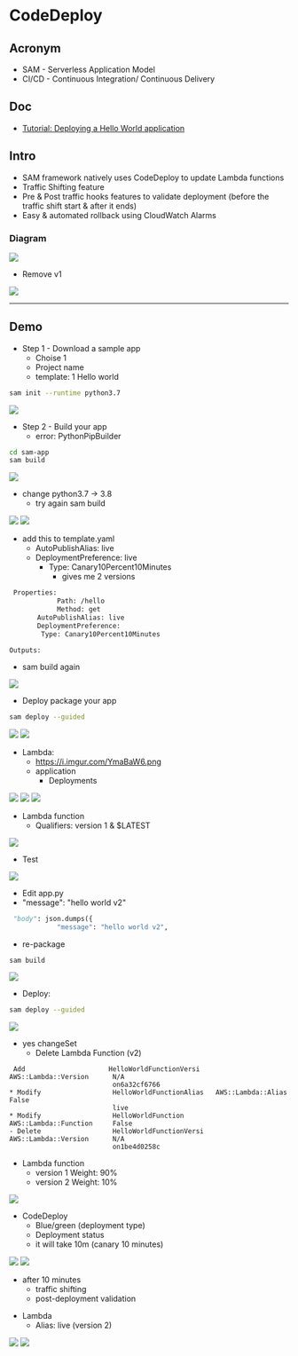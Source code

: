 # CodeDeploy

## Acronym
* SAM - Serverless Application Model
* CI/CD - Continuous Integration/ Continuous Delivery

## Doc
* [Tutorial: Deploying a Hello World application](https://docs.aws.amazon.com/serverless-application-model/latest/developerguide/serverless-getting-started-hello-world.html)

## Intro
* SAM framework natively uses CodeDeploy to update Lambda functions
* Traffic Shifting feature
* Pre & Post traffic hooks features to validate deployment (before the traffic shift start & after it ends)
* Easy & automated rollback using CloudWatch Alarms

### Diagram
[<img src="https://i.imgur.com/OHGpsbg.png">](https://i.imgur.com/OHGpsbg.png)

* Remove v1 

[<img src="https://i.imgur.com/vd9PuId.png">](https://i.imgur.com/vd9PuId.png)

---

## Demo
* Step 1 - Download a sample app
    * Choise 1
    * Project name
    * template: 1 Hello world 
````bash
sam init --runtime python3.7
````
[<img src="https://i.imgur.com/pdHqSeD.png">](https://i.imgur.com/pdHqSeD.png)

* Step 2 - Build your app
    * error: PythonPipBuilder
````bash
cd sam-app
sam build
````
[<img src="https://i.imgur.com/VfZcKFJ.png">](https://i.imgur.com/VfZcKFJ.png)

* change python3.7 -> 3.8
    * try again sam build

[<img src="https://i.imgur.com/knKTqsO.png">](https://i.imgur.com/knKTqsO.png)
[<img src="https://i.imgur.com/HbI3Xgg.png">](https://i.imgur.com/HbI3Xgg.png)

* add this to template.yaml
    * AutoPublishAlias: live
    * DeploymentPreference: live
      * Type: Canary10Percent10Minutes
        * gives me 2 versions
````bash
 Properties:
            Path: /hello
            Method: get
       AutoPublishAlias: live
       DeploymentPreference:
        Type: Canary10Percent10Minutes

Outputs:
````
* sam build again

[<img src="https://i.imgur.com/pg0gQbj.png">](https://i.imgur.com/pg0gQbj.png)

* Deploy package your app
````bash
sam deploy --guided
````
[<img src="https://i.imgur.com/vQ3knlc.png">](https://i.imgur.com/vQ3knlc.png)
[<img src="https://i.imgur.com/YmaBaW6.png">](https://i.imgur.com/YmaBaW6.png)

* Lambda:
    * https://i.imgur.com/YmaBaW6.png
    * application
      * Deployments
    
[<img src="https://i.imgur.com/2wiAwkt.png">](https://i.imgur.com/2wiAwkt.png)
[<img src="https://i.imgur.com/6tCydhV.png">](https://i.imgur.com/6tCydhV.png)
[<img src="https://i.imgur.com/Utet1E2.png">](https://i.imgur.com/Utet1E2.png)

* Lambda function
    * Qualifiers: version 1 & $LATEST
    
[<img src="https://i.imgur.com/VudJ4vK.png">](https://i.imgur.com/VudJ4vK.png)

* Test

[<img src="https://i.imgur.com/bUvGEc1.png">](https://i.imgur.com/bUvGEc1.png)

* Edit app.py
* "message": "hello world v2"
````python
 "body": json.dumps({
            "message": "hello world v2",
````

* re-package
````bahs
sam build
````
[<img src="https://i.imgur.com/1Cjup66.png">](https://i.imgur.com/1Cjup66.png)

* Deploy:
````bash
sam deploy --guided
````

[<img src="https://i.imgur.com/7AM0DVb.png">](https://i.imgur.com/7AM0DVb.png)

* yes changeSet
    * Delete Lambda Function (v2)
````text
 Add                     HelloWorldFunctionVersi   AWS::Lambda::Version      N/A                     
                          on6a32cf6766                                                                
* Modify                  HelloWorldFunctionAlias   AWS::Lambda::Alias        False                   
                          live                                                                        
* Modify                  HelloWorldFunction        AWS::Lambda::Function     False                   
- Delete                  HelloWorldFunctionVersi   AWS::Lambda::Version      N/A                     
                          on1be4d0258c  
````

* Lambda function 
    * version 1 Weight: 90%
    * version 2 Weight: 10%
    
[<img src="https://i.imgur.com/HS8BV4u.png">](https://i.imgur.com/HS8BV4u.png)

* CodeDeploy
    * Blue/green (deployment type)
    * Deployment status
    * it will take 10m (canary 10 minutes)
    
[<img src="https://i.imgur.com/GQN8IJV.png">](https://i.imgur.com/GQN8IJV.png)
[<img src="https://i.imgur.com/UK0sd2A.png">](https://i.imgur.com/UK0sd2A.png)

* after 10 minutes
    * traffic shifting
    * post-deployment validation

[<igm src="https://i.imgur.com/CVOyKh0.png">](https://i.imgur.com/CVOyKh0.png)

* Lambda
    * Alias: live (version 2)
    
[<img src="https://i.imgur.com/FhVdzLc.png">](https://i.imgur.com/FhVdzLc.png)
[<img src="https://i.imgur.com/LJt5gpn.png">](https://i.imgur.com/LJt5gpn.png)
